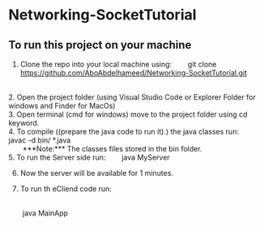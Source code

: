 # Networking-SocketTutorial

## To run this project on your machine
1. Clone the repo into your local machine using: 
 &emsp;&emsp;git clone https://github.com/AboAbdelhameed/Networking-SocketTutorial.git
<br/>
2. Open the project folder (using Visual Studio Code or Explorer Folder for windows and Finder for MacOs)
<br/>
3. Open terminal (cmd for windows) move to the project folder using cd keyword.
<br/>
4. To compile ((prepare the java code to run it).) the java classes run: 
&emsp;&emsp;javac -d bin/ *.java 
<br/>
&emsp;&emsp;***Note:*** The classes files stored in the bin folder.
<br/>
5.  To run the Server side run:
&emsp;&emsp;java MyServer

6. Now the server will be available for 1 minutes.

7. To run th eCliend code run:
<br/>
&emsp;&emsp;java MainApp


